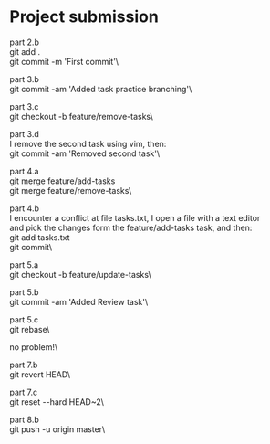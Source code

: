 # Project submission

part 2.b\
  git add .\
  git commit -m 'First commit'\

part 3.b\
  git commit -am 'Added task practice branching'\

part 3.c\
  git checkout -b feature/remove-tasks\

part 3.d\
  I remove the second task using vim, then:\
    git commit -am 'Removed second task'\

part 4.a\
  git merge feature/add-tasks\
  git merge feature/remove-tasks\

part 4.b\
  I encounter a conflict at file tasks.txt, I open a file with a text editor\
  and pick the changes form the feature/add-tasks task, and then:\
    git add tasks.txt\
    git commit\

part 5.a\
  git checkout -b feature/update-tasks\

part 5.b\
  git commit -am 'Added Review task'\

part 5.c\
  git rebase\

  no problem!\

part 7.b\
  git revert HEAD\

part 7.c\
  git reset --hard HEAD~2\

part 8.b\
  git push -u origin master\
